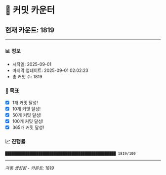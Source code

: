 # 🔢 커밋 카운터

## 현재 카운트: 1819

---

### 📊 정보
- 시작일: 2025-09-01
- 마지막 업데이트: 2025-09-01 02:02:23
- 총 커밋 수: 1819

### 🎯 목표
- [x] 1개 커밋 달성!
- [x] 10개 커밋 달성!
- [x] 50개 커밋 달성!
- [x] 100개 커밋 달성!
- [x] 365개 커밋 달성!

### 📈 진행률
```
██████████████████████████████████████████████████ 1819/100
```

---
*자동 생성됨 - 카운트: 1819*
